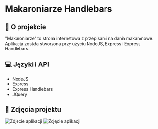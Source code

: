 # Makaroniarze Handlebars

## 🍝 O projekcie

"Makaroniarze" to strona internetowa z przepisami na dania makaronowe. Aplikacja została stworzona przy użyciu NodeJS, Express i Express Handlebars.

## 💻 Języki i API

- NodeJS
- Express
- Express Handlebars
- JQuery

## 📸 Zdjęcia projektu

![Zdjęcie aplikacji](https://media.discordapp.net/attachments/933053213391859752/1164250714629996608/mainpage.png?ex=654287f9&is=653012f9&hm=5dc3b29cea27d6c5a534af4dca28c7b204b6d9470f5001f4b7f4a4f7ba18f0ae&=)
![Zdjęcie aplikacji](https://media.discordapp.net/attachments/933053213391859752/1164250713883422730/pastapage.png?ex=654287f8&is=653012f8&hm=5a8bbad6d1b400c9361337ced7a7cfb37e3dfa8a4be225c88a4c4003be56050e&=)
